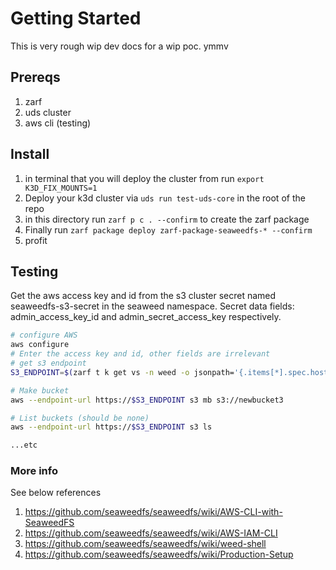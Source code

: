 # Getting Started

This is very rough wip dev docs for a wip poc. ymmv

## Prereqs

1. zarf
1. uds cluster
1. aws cli (testing)

## Install

1. in terminal that you will deploy the cluster from run ```export K3D_FIX_MOUNTS=1```
1. Deploy your k3d cluster via ```uds run test-uds-core``` in the root of the repo
1. in this directory run ```zarf p c . --confirm``` to create the zarf package
1. Finally run ```zarf package deploy zarf-package-seaweedfs-* --confirm```
1. profit

## Testing

Get the aws access key and id from the s3 cluster secret named seaweedfs-s3-secret in the seaweed namespace. Secret data fields:
admin_access_key_id and admin_secret_access_key respectively.

```bash
# configure AWS
aws configure
# Enter the access key and id, other fields are irrelevant
# get s3 endpoint 
S3_ENDPOINT=$(zarf t k get vs -n weed -o jsonpath='{.items[*].spec.hosts[0]}')

# Make bucket
aws --endpoint-url https://$S3_ENDPOINT s3 mb s3://newbucket3

# List buckets (should be none)
aws --endpoint-url https://$S3_ENDPOINT s3 ls

...etc
```

### More info

See below references

1. https://github.com/seaweedfs/seaweedfs/wiki/AWS-CLI-with-SeaweedFS
1. https://github.com/seaweedfs/seaweedfs/wiki/AWS-IAM-CLI
1. https://github.com/seaweedfs/seaweedfs/wiki/weed-shell
1. https://github.com/seaweedfs/seaweedfs/wiki/Production-Setup
